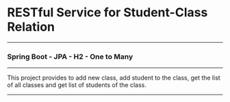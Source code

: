 # RESTful Service for Student-Class Relation
___
### Spring Boot - JPA - H2 - One to Many

---
This project provides to add new class, add student to the class, get the list of all classes and get list of students of the class.
___

